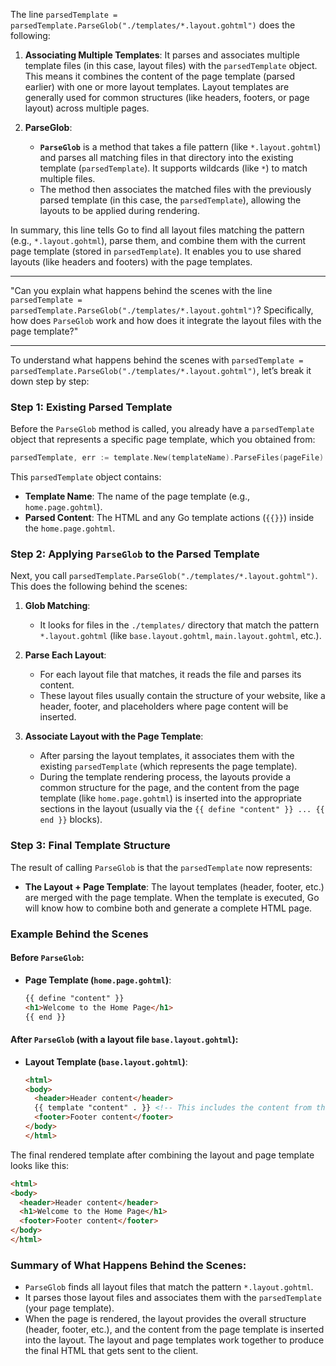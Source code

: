 The line `parsedTemplate = parsedTemplate.ParseGlob("./templates/*.layout.gohtml")` does the following:

1. **Associating Multiple Templates**: It parses and associates multiple template files (in this case, layout files) with the `parsedTemplate` object. This means it combines the content of the page template (parsed earlier) with one or more layout templates. Layout templates are generally used for common structures (like headers, footers, or page layout) across multiple pages.

2. **ParseGlob**: 
   - **`ParseGlob`** is a method that takes a file pattern (like `*.layout.gohtml`) and parses all matching files in that directory into the existing template (`parsedTemplate`). It supports wildcards (like `*`) to match multiple files.
   - The method then associates the matched files with the previously parsed template (in this case, the `parsedTemplate`), allowing the layouts to be applied during rendering.

In summary, this line tells Go to find all layout files matching the pattern (e.g., `*.layout.gohtml`), parse them, and combine them with the current page template (stored in `parsedTemplate`). It enables you to use shared layouts (like headers and footers) with the page templates.

---
"Can you explain what happens behind the scenes with the line `parsedTemplate = parsedTemplate.ParseGlob("./templates/*.layout.gohtml")`? Specifically, how does `ParseGlob` work and how does it integrate the layout files with the page template?"

---

To understand what happens behind the scenes with `parsedTemplate = parsedTemplate.ParseGlob("./templates/*.layout.gohtml")`, let’s break it down step by step:

### Step 1: **Existing Parsed Template**
Before the `ParseGlob` method is called, you already have a `parsedTemplate` object that represents a specific page template, which you obtained from:

```go
parsedTemplate, err := template.New(templateName).ParseFiles(pageFile)
```

This `parsedTemplate` object contains:
- **Template Name**: The name of the page template (e.g., `home.page.gohtml`).
- **Parsed Content**: The HTML and any Go template actions (`{{}}`) inside the `home.page.gohtml`.

### Step 2: **Applying `ParseGlob` to the Parsed Template**
Next, you call `parsedTemplate.ParseGlob("./templates/*.layout.gohtml")`. This does the following behind the scenes:
1. **Glob Matching**: 
   - It looks for files in the `./templates/` directory that match the pattern `*.layout.gohtml` (like `base.layout.gohtml`, `main.layout.gohtml`, etc.).
   
2. **Parse Each Layout**:
   - For each layout file that matches, it reads the file and parses its content.
   - These layout files usually contain the structure of your website, like a header, footer, and placeholders where page content will be inserted.

3. **Associate Layout with the Page Template**:
   - After parsing the layout templates, it associates them with the existing `parsedTemplate` (which represents the page template).
   - During the template rendering process, the layouts provide a common structure for the page, and the content from the page template (like `home.page.gohtml`) is inserted into the appropriate sections in the layout (usually via the `{{ define "content" }} ... {{ end }}` blocks).

### Step 3: **Final Template Structure**
The result of calling `ParseGlob` is that the `parsedTemplate` now represents:
- **The Layout + Page Template**: The layout templates (header, footer, etc.) are merged with the page template. When the template is executed, Go will know how to combine both and generate a complete HTML page.

### Example Behind the Scenes

#### Before `ParseGlob`:
- **Page Template (`home.page.gohtml`)**: 
   ```html
   {{ define "content" }}
   <h1>Welcome to the Home Page</h1>
   {{ end }}
   ```

#### After `ParseGlob` (with a layout file `base.layout.gohtml`):
- **Layout Template (`base.layout.gohtml`)**:
   ```html
   <html>
   <body>
     <header>Header content</header>
     {{ template "content" . }} <!-- This includes the content from the page template -->
     <footer>Footer content</footer>
   </body>
   </html>
   ```

The final rendered template after combining the layout and page template looks like this:
```html
<html>
<body>
  <header>Header content</header>
  <h1>Welcome to the Home Page</h1>
  <footer>Footer content</footer>
</body>
</html>
```

### Summary of What Happens Behind the Scenes:
- `ParseGlob` finds all layout files that match the pattern `*.layout.gohtml`.
- It parses those layout files and associates them with the `parsedTemplate` (your page template).
- When the page is rendered, the layout provides the overall structure (header, footer, etc.), and the content from the page template is inserted into the layout. The layout and page templates work together to produce the final HTML that gets sent to the client.